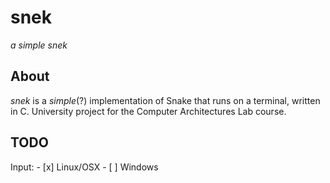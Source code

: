 # snek
*a simple snek*

## About
*snek* is a *simple*(?) implementation of Snake that runs on a terminal, written in C. University project for the Computer Architectures Lab course.

## TODO

Input:
    - [x] Linux/OSX
    - [ ] Windows

